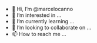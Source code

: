- 👋 Hi, I’m @marcelocanno
- 👀 I’m interested in ...
- 🌱 I’m currently learning ...
- 💞️ I’m looking to collaborate on ...
- 📫 How to reach me ...

<!---
marcelocanno/marcelocanno is a ✨ special ✨ repository because its `README.md` (this file) appears on your GitHub profile.
You can click the Preview link to take a look at your changes.
--->
